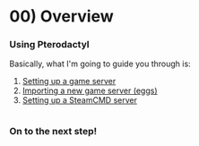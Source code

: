 # 00) Overview

### Using Pterodactyl

Basically, what I'm going to guide you through is:

1. [Setting up a game server](01-setting-up-a-game-server/)
2. [Importing a new game server (eggs)](02-importing-new-eggs/)
3. [Setting up a SteamCMD server](03-setting-up-a-steamcmd-server/)

<figure><img src="https://i.imgur.com/KEcZeCj.png" alt=""><figcaption></figcaption></figure>

### On to the next step!
